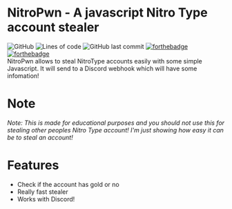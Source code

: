 # NitroPwn - A javascript Nitro Type account stealer
![GitHub](https://img.shields.io/github/license/sch144/NitroPwn)
![Lines of code](https://img.shields.io/tokei/lines/github/sch144/NitroPwn)
![GitHub last commit](https://img.shields.io/github/last-commit/sch144/NitroPwn)
[![forthebadge](https://forthebadge.com/images/badges/made-with-javascript.svg)](https://forthebadge.com)
[![forthebadge](https://forthebadge.com/images/badges/built-with-love.svg)](https://forthebadge.com)
<br>
NitroPwn allows to steal NitroType accounts easily with some simple Javascript. It will send to a Discord webhook which will have some infomation!
# Note
*Note: This is made for educational purposes and you should not use this for stealing other peoples Nitro Type account! I'm just showing how easy it can be to steal an account!*
# Features
- Check if the account has gold or no
- Really fast stealer 
- Works with Discord!
